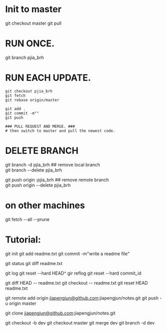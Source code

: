 # Init to master
git checkout master
git pull

# RUN ONCE.
git branch pjia_brh

# RUN EACH UPDATE.
    git checkout pjia_brh
    git fetch
    git rebase origin/master 

    git add .
    git commit -m"" 
    git push

    ### PULL REQUEST AND MERGE. ###
    # then switch to master and pull the newest code.


# DELETE BRANCH
git branch -d pjia_brh          ## remove local branch  
git branch --delete pjia_brh

git push origin :pjia_brh       ## remove remote branch  
git push origin --delete pjia_brh
# on other machines
git fetch --all --prune


# Tutorial:
git init
git add readme.txt
git commit -m"write a readme file"

git status
git diff readme.txt

git log
git reset --hard HEAD^
gir reflog
git reset --hard commit_id

git diff HEAD -- readme.txt
git checkout -- readme.txt
git reset HEAD readme.txt

git remote add origin jiapengjun@github.com:jiapengjun/notes.git
git push -u origin master

git clone jiapengjun@github.com:jiapengjun/notes.git

git checkout -b dev
git checkout master
git merge dev
git branch -d dev
